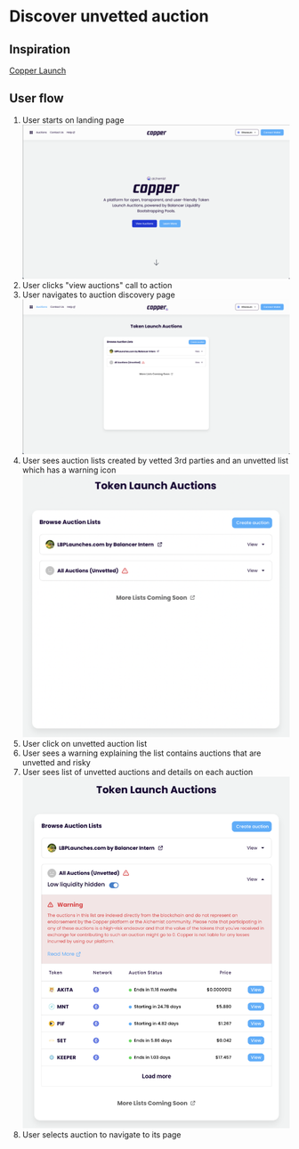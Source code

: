 # Discover unvetted auction

## Inspiration

[Copper Launch](https://copperlaunch.com)

## User flow

1. User starts on landing page
   ![](../../assets/copper/landing_page.png)
2. User clicks "view auctions" call to action
3. User navigates to auction discovery page
   ![](../../assets/copper/auction_discovery_page.png)
4. User sees auction lists created by vetted 3rd parties and an unvetted list which has a warning icon
   ![](../../assets/copper/auction_discovery.png)
5. User click on unvetted auction list
6. User sees a warning explaining the list contains auctions that are unvetted and risky
7. User sees list of unvetted auctions and details on each auction
   ![](../../assets/copper/unvetted_auction_list.png)
8. User selects auction to navigate to its page
